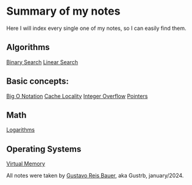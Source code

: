 # Summary of my notes

Here I will index every single one of my notes, so I can easily find them.

## Algorithms

[Binary Search](http://localhost:3000/algorithms/binary-search)
[Linear Search](http://localhost:3000/algorithms/linear-search)

## Basic concepts:

[Big O Notation](http://localhost:3000/concepts/big-o)
[Cache Locality](http://localhost:3000/concepts/cache-locality)
[Integer Overflow](http://localhost:3000/concepts/integer-overflow)
[Pointers](http://localhost:3000/concepts/pointers)

## Math

[Logarithms](http://localhost:3000/math/logarithms)

## Operating Systems

[Virtual Memory](http://localhost:3000/os/virtual-memory)

All notes were taken by [Gustavo Reis Bauer](https://github.com/Gustrb), aka Gustrb, january/2024.